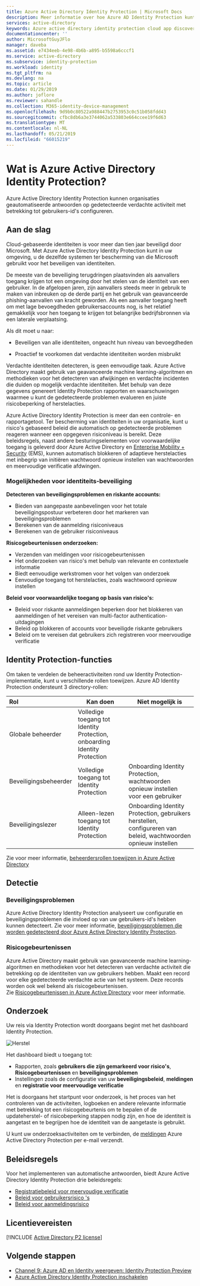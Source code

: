 ```yaml
---
title: Azure Active Directory Identity Protection | Microsoft Docs
description: Meer informatie over hoe Azure AD Identity Protection kunt u de mogelijkheid van een aanvaller misbruik te maken van een apparaat of aangetaste identiteit en beveiliging van een identiteit of een apparaat dat eerder is verdacht of bekend is dat inbreuk worden gepleegd beperken.
services: active-directory
keywords: Azure active directory identity protection cloud app discovery, toepassingen, beveiliging, risico's, risiconiveau, beveiligingsproblemen, beveiligingsbeleid beheren
documentationcenter: ''
author: MicrosoftGuyJFlo
manager: daveba
ms.assetid: e7434eeb-4e98-4b6b-a895-b5598a6cccf1
ms.service: active-directory
ms.subservice: identity-protection
ms.workload: identity
ms.tgt_pltfrm: na
ms.devlang: na
ms.topic: article
ms.date: 01/29/2019
ms.author: joflore
ms.reviewer: sahandle
ms.collection: M365-identity-device-management
ms.openlocfilehash: 9d9b0c80522a988447b2753953c0c51b058fdd43
ms.sourcegitcommit: cfbc8db6a3e3744062a533803e664ccee19f6d63
ms.translationtype: MT
ms.contentlocale: nl-NL
ms.lasthandoff: 05/21/2019
ms.locfileid: "66015219"
---
```

# <a name="what-is-azure-active-directory-identity-protection"></a>Wat is Azure Active Directory Identity Protection?

Azure Active Directory Identity Protection kunnen organisaties geautomatiseerde antwoorden op gedetecteerde verdachte activiteit met betrekking tot gebruikers-id's configureren.

## <a name="get-started"></a>Aan de slag

Cloud-gebaseerde identiteiten is voor meer dan tien jaar beveiligd door Microsoft. Met Azure Active Directory Identity Protection kunt in uw omgeving, u de dezelfde systemen ter bescherming van die Microsoft gebruikt voor het beveiligen van identiteiten.

De meeste van de beveiliging terugdringen plaatsvinden als aanvallers toegang krijgen tot een omgeving door het stelen van de identiteit van een gebruiker. In de afgelopen jaren, zijn aanvallers steeds meer in gebruik te maken van inbreuken op de derde partij en het gebruik van geavanceerde phishing-aanvallen van kracht geworden. Als een aanvaller toegang heeft om met lage bevoegdheden gebruikersaccounts nog, is het relatief gemakkelijk voor hen toegang te krijgen tot belangrijke bedrijfsbronnen via een laterale verplaatsing.

Als dit moet u naar:

- Beveiligen van alle identiteiten, ongeacht hun niveau van bevoegdheden

- Proactief te voorkomen dat verdachte identiteiten worden misbruikt

Verdachte identiteiten detecteren, is geen eenvoudige taak. Azure Active Directory maakt gebruik van geavanceerde machine learning-algoritmen en methodieken voor het detecteren van afwijkingen en verdachte incidenten die duiden op mogelijk verdachte identiteiten. Met behulp van deze gegevens genereert Identity Protection rapporten en waarschuwingen waarmee u kunt de gedetecteerde problemen evalueren en juiste risicobeperking of herstelacties.

Azure Active Directory Identity Protection is meer dan een controle- en rapportagetool. Ter bescherming van identiteiten in uw organisatie, kunt u risico's gebaseerd beleid die automatisch op gedetecteerde problemen reageren wanneer een opgegeven risiconiveau is bereikt. Deze beleidsregels, naast andere besturingselementen voor voorwaardelijke toegang is geleverd door Azure Active Directory en [Enterprise Mobility + Security](https://docs.microsoft.com/enterprise-mobility-security/) (EMS), kunnen automatisch blokkeren of adaptieve herstelacties met inbegrip van initiëren wachtwoord opnieuw instellen van wachtwoorden en meervoudige verificatie afdwingen.

### <a name="identity-protection-capabilities"></a>Mogelijkheden voor identiteits-beveiliging

**Detecteren van beveiligingsproblemen en riskante accounts:**  

- Bieden van aangepaste aanbevelingen voor het totale beveiligingspostuur verbeteren door het markeren van beveiligingsproblemen
- Berekenen van de aanmelding risiconiveaus
- Berekenen van de gebruiker risiconiveaus

**Risicogebeurtenissen onderzoeken:**

- Verzenden van meldingen voor risicogebeurtenissen
- Het onderzoeken van risico's met behulp van relevante en contextuele informatie
- Biedt eenvoudige werkstromen voor het volgen van onderzoek
- Eenvoudige toegang tot herstelacties, zoals wachtwoord opnieuw instellen

**Beleid voor voorwaardelijke toegang op basis van risico's:**

- Beleid voor riskante aanmeldingen beperken door het blokkeren van aanmeldingen of het vereisen van multi-factor authentication-uitdagingen
- Beleid op blokkeren of accounts voor beveiligde riskante gebruikers
- Beleid om te vereisen dat gebruikers zich registreren voor meervoudige verificatie

## <a name="identity-protection-roles"></a>Identity Protection-functies

Om taken te verdelen de beheeractiviteiten rond uw Identity Protection-implementatie, kunt u verschillende rollen toewijzen. Azure AD Identity Protection ondersteunt 3 directory-rollen:

| Rol | Kan doen | Niet mogelijk is |
| :-- | --- | --- |
| Globale beheerder | Volledige toegang tot Identity Protection, onboarding Identity Protection| |
| Beveiligingsbeheerder | Volledige toegang tot Identity Protection | Onboarding Identity Protection, wachtwoorden opnieuw instellen voor een gebruiker |
| Beveiligingslezer | Alleen-lezen toegang tot Identity Protection | Onboarding Identity Protection, gebruikers herstellen, configureren van beleid, wachtwoorden opnieuw instellen |

Zie voor meer informatie, [beheerdersrollen toewijzen in Azure Active Directory](../users-groups-roles/directory-assign-admin-roles.md)

## <a name="detection"></a>Detectie

### <a name="vulnerabilities"></a>Beveiligingsproblemen

Azure Active Directory Identity Protection analyseert uw configuratie en beveiligingsproblemen die invloed op van uw gebruikers-id's hebben kunnen detecteert. Zie voor meer informatie, [beveiligingsproblemen die worden gedetecteerd door Azure Active Directory Identity Protection](vulnerabilities.md).

### <a name="risk-events"></a>Risicogebeurtenissen

Azure Active Directory maakt gebruik van geavanceerde machine learning-algoritmen en methodieken voor het detecteren van verdachte activiteit die betrekking op de identiteiten van uw gebruikers hebben. Maakt een record voor elke gedetecteerde verdachte actie van het systeem. Deze records worden ook wel bekend als risicogebeurtenissen.  
Zie [Risicogebeurtenissen in Azure Active Directory](../active-directory-identity-protection-risk-events.md) voor meer informatie.

## <a name="investigation"></a>Onderzoek

Uw reis via Identity Protection wordt doorgaans begint met het dashboard Identity Protection.

![Herstel](./media/overview/1000.png "herstel")

Het dashboard biedt u toegang tot:

- Rapporten, zoals **gebruikers die zijn gemarkeerd voor risico's**, **Risicogebeurtenissen** en **beveiligingsproblemen**
- Instellingen zoals de configuratie van uw **beveiligingsbeleid**, **meldingen** en **registratie voor meervoudige verificatie**

Het is doorgaans het startpunt voor onderzoek, is het proces van het controleren van de activiteiten, logboeken en andere relevante informatie met betrekking tot een risicogebeurtenis om te bepalen of de updateherstel- of risicobeperking stappen nodig zijn, en hoe de identiteit is aangetast en te begrijpen hoe de identiteit van de aangetaste is gebruikt.

U kunt uw onderzoeksactiviteiten om te verbinden, de [meldingen](notifications.md) Azure Active Directory Protection per e-mail verzendt.

## <a name="policies"></a>Beleidsregels

Voor het implementeren van automatische antwoorden, biedt Azure Active Directory Identity Protection drie beleidsregels:

- [Registratiebeleid voor meervoudige verificatie](howto-mfa-policy.md)
- [Beleid voor gebruikersrisico 's](howto-user-risk-policy.md)
- [Beleid voor aanmeldingsrisico](howto-sign-in-risk-policy.md)

## <a name="license-requirements"></a>Licentievereisten

[!INCLUDE [Active Directory P2 license](../../../includes/active-directory-p2-license.md)]

## <a name="next-steps"></a>Volgende stappen

- [Channel 9: Azure AD en Identity weergeven: Identity Protection Preview](https://channel9.msdn.com/Series/Azure-AD-Identity/Azure-AD-and-Identity-Show-Identity-Protection-Preview)
- [Azure Active Directory Identity Protection inschakelen](enable.md)
